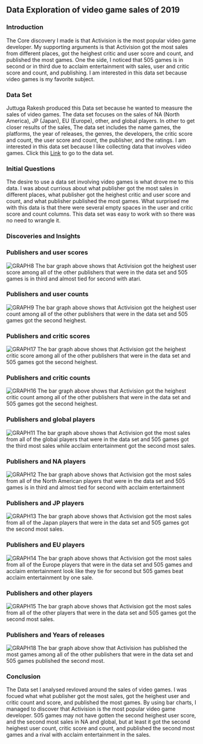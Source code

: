## Data Exploration of video game sales of 2019
### Introduction
  The Core discovery I made is that Activision is the most popular video game developer. My supporting arguments is that Activision got the most sales from different places, got the heighest critic and user score and count, and published the most games. One the side, I noticed that 505 games is in second or in third due to acclaim entertainment with sales, user and critic score and count, and publishing. I am interested in this data set because video games is my favorite subject.

### Data Set
  Juttuga Rakesh produced this Data set because he wanted to measure the sales of video games. The data set focuses on the sales of NA (North America), JP (Japan), EU (Europe), other, and global players. In other to get closer results of the sales, The data set includes the name games, the platforms, the year of releases, the genres, the developers, the critic score and count, the user score and count, the publisher, and the ratings. I am interested in this data set because I like collecting data that involves video games. Click this [Link](https://www.kaggle.com/juttugarakesh/video-game-data?select=video_game.csv) to go to the data set.
  
### Initial Questions
  The desire to use a data set involving video games is what drove me to this data. I was about currious about what publisher got the most sales in different places, what publisher got the heighest critic and user score and count, and what publisher published the most games. What surprised me with this data is that there were several empty spaces in the user and critic score and count columns. This data set was easy to work with so there was no need to wrangle it.
  
### Discoveries and Insights
### Publishers and user scores
![GRAPH8](graph8.png)
 The bar graph above shows that Activision got the heighest user score among all of the other publishers that were in the data set and 505 games is in third and almost tied for second with atari.
 
### Publishers and user counts
![GRAPH9](graph9.png)
The bar graph above shows that Activision got the heighest user count among all of the other publishers that were in the data set and 505 games got the second heighest.

### Publishers and critic scores
![GRAPH17](graph17.png)
The bar graph above shows that Activision got the heighest critic score among all of the other publishers that were in the data set and 505 games got the second heighest.

### Publishers and critic counts
![GRAPH16](graph16.png)
The bar graph above shows that Activision got the heighest critic count among all of the other publishers that were in the data set and 505 games got the second heighest.

### Publishers and global players
![GRAPH11](graph11.png)
The bar graph above shows that Activision got the most sales from all of the global players that were in the data set and 505 games got the third most sales while acclaim entertainment got the second most sales.

### Publishers and NA players
![GRAPH12](graph12.png)
The bar graph above shows that Activision got the most sales from all of the North American players that were in the data set and 505 games is in third and almost tied for second with acclaim entertainment 

### Publishers and JP players
![GRAPH13](graph13.png)
The bar graph above shows that Activision got the most sales from all of the Japan players that were in the data set and 505 games got the second most sales.

### Publishers and EU players
![GRAPH14](graph14.png)
The bar graph above shows that Activision got the most sales from all of the Europe players that were in the data set and 505 games and acclaim entertainment look like they tie for second but 505 games beat acclaim entertainment by one sale.

### Publishers and other players
![GRAPH15](graph15.png)
The bar graph above shows that Activision got the most sales from all of the other players that were in the data set and 505 games got the second most sales.

### Publishers and Years of releases
![GRAPH18](graph18.png)
The bar graph above show that Activision has published the most games among all of the other publishers that were in the data set and 505 games published the second most.

### Conclusion
  The Data set I analysed revloved around the sales of video games. I was focued what what publisher got the most sales, got the heighest user and critic count and score, and published the most games. By using bar charts, I managed to discover that Activision is the most popular video game developer. 505 games may not have gotten the second heighest user score, and the second most sales in NA and global, but at least it got the second heighest user count, critic score and count, and published the second most games and a rival with acclaim entertainment in the sales.
